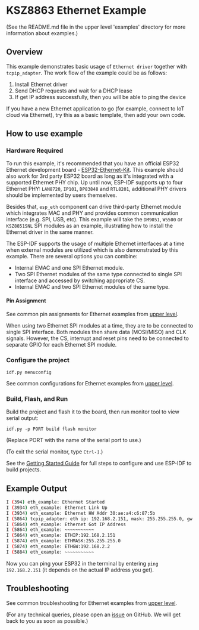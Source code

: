 # KSZ8863 Ethernet Example
(See the README.md file in the upper level 'examples' directory for more information about examples.)

## Overview

This example demonstrates basic usage of `Ethernet driver` together with `tcpip_adapter`. The work flow of the example could be as follows:

1. Install Ethernet driver
2. Send DHCP requests and wait for a DHCP lease
3. If get IP address successfully, then you will be able to ping the device

If you have a new Ethernet application to go (for example, connect to IoT cloud via Ethernet), try this as a basic template, then add your own code.

## How to use example

### Hardware Required

To run this example, it's recommended that you have an official ESP32 Ethernet development board - [ESP32-Ethernet-Kit](https://docs.espressif.com/projects/esp-idf/en/latest/hw-reference/get-started-ethernet-kit.html). This example should also work for 3rd party ESP32 board as long as it's integrated with a supported Ethernet PHY chip. Up until now, ESP-IDF supports up to four Ethernet PHY: `LAN8720`, `IP101`, `DP83848` and `RTL8201`, additional PHY drivers should be implemented by users themselves.

Besides that, `esp_eth` component can drive third-party Ethernet module which integrates MAC and PHY and provides common communication interface (e.g. SPI, USB, etc). This example will take the `DM9051`, `W5500` or `KSZ8851SNL` SPI modules as an example, illustrating how to install the Ethernet driver in the same manner.

The ESP-IDF supports the usage of multiple Ethernet interfaces at a time when external modules are utilized which is also demonstrated by this example. There are several options you can combine:
   * Internal EMAC and one SPI Ethernet module.
   * Two SPI Ethernet modules of the same type connected to single SPI interface and accessed by switching appropriate CS.
   * Internal EMAC and two SPI Ethernet modules of the same type. 

#### Pin Assignment

See common pin assignments for Ethernet examples from [upper level](../README.md#common-pin-assignments).

When using two Ethernet SPI modules at a time, they are to be connected to single SPI interface. Both modules then share data (MOSI/MISO) and CLK signals. However, the CS, interrupt and reset pins need to be connected to separate GPIO for each Ethernet SPI module.

### Configure the project

```
idf.py menuconfig
```

See common configurations for Ethernet examples from [upper level](../README.md#common-configurations).

### Build, Flash, and Run

Build the project and flash it to the board, then run monitor tool to view serial output:

```
idf.py -p PORT build flash monitor
```

(Replace PORT with the name of the serial port to use.)

(To exit the serial monitor, type ``Ctrl-]``.)

See the [Getting Started Guide](https://docs.espressif.com/projects/esp-idf/en/latest/get-started/index.html) for full steps to configure and use ESP-IDF to build projects.

## Example Output

```bash
I (394) eth_example: Ethernet Started
I (3934) eth_example: Ethernet Link Up
I (3934) eth_example: Ethernet HW Addr 30:ae:a4:c6:87:5b
I (5864) tcpip_adapter: eth ip: 192.168.2.151, mask: 255.255.255.0, gw: 192.168.2.2
I (5864) eth_example: Ethernet Got IP Address
I (5864) eth_example: ~~~~~~~~~~~
I (5864) eth_example: ETHIP:192.168.2.151
I (5874) eth_example: ETHMASK:255.255.255.0
I (5874) eth_example: ETHGW:192.168.2.2
I (5884) eth_example: ~~~~~~~~~~~
```

Now you can ping your ESP32 in the terminal by entering `ping 192.168.2.151` (it depends on the actual IP address you get).

## Troubleshooting

See common troubleshooting for Ethernet examples from [upper level](../README.md#common-troubleshooting).

(For any technical queries, please open an [issue](https://github.com/espressif/esp-idf/issues) on GitHub. We will get back to you as soon as possible.)
